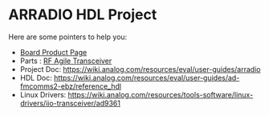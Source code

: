 # ARRADIO HDL Project

Here are some pointers to help you:
  * [Board Product Page](https://www.terasic.com.tw/cgi-bin/page/archive.pl?Language=English&CategoryNo=65&No=946)
  * Parts : [RF Agile Transceiver](https://www.analog.com/ad9361)
  * Project Doc: https://wiki.analog.com/resources/eval/user-guides/arradio
  * HDL Doc: https://wiki.analog.com/resources/eval/user-guides/ad-fmcomms2-ebz/reference_hdl
  * Linux Drivers: https://wiki.analog.com/resources/tools-software/linux-drivers/iio-transceiver/ad9361
